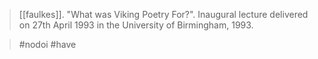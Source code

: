> [[faulkes]]. "What was Viking Poetry For?". Inaugural lecture delivered on 27th April 1993 in the University of Birmingham, 1993.

> #nodoi #have 